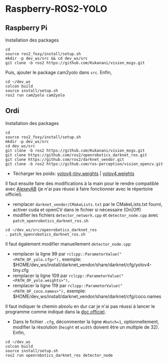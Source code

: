 # Raspberry-ROS2-YOLO

## Raspberry Pi

Installation des packages
```shell
cd
source ros2_foxy/install/setup.sh
mkdir -p dev_ws/src && cd dev_ws/src
git clone -b ros2 https://github.com/Kukanani/vision_msgs.git
```
Puis, ajouter le package cam2yolo dans `src`.
Enfin,
```shell
cd ~/dev_ws
colcon build
source install/setup.sh
ros2 run cam2yolo cam2yolo
```

## Ordi
Installation des packages
```shell
cd
source ros2_foxy/install/setup.sh
mkdir -p dev_ws/src
cd dev_ws/src
git clone -b ros2 https://github.com/Kukanani/vision_msgs.git
git clone https://github.com/ros2/openrobotics_darknet_ros.git
git clone https://github.com/ros2/darknet_vendor.git
git clone -b ros2 https://github.com/ros-perception/vision_opencv.git
```
- Técharger les poids: [yolov4-tiny.weights](https://github.com/AlexeyAB/darknet/releases/download/darknet_yolo_v4_pre/yolov4-tiny.weights) | 
[yolov4.weights](https://github.com/AlexeyAB/darknet/releases/download/darknet_yolo_v3_optimal/yolov4.weights)

Il faut ensuite faire des modifications à la main pour le rendre compatible avec [AlexeyAB](https://github.com/AlexeyAB/darknet) (je n'ai pas réussi à faire fonctionner avec le répertoire officiel).
- remplacer `darknet_vendor/CMakeLists.txt` par le CMakeLists.txt fourni, activer cuda et openCV dans le fichier si nécessaire (On|Off)
- modifier les fichiers `detector_network.cpp` et `detector_node.cpp` avec `patch_openrobotics_darknet_ros.sh`
```shell
cd ~/dev_ws/src/openrobotics_darknet_ros
. patch_openrobotics_darknet_ros.sh
```
Il faut également modifier manuellement `detector_node.cpp`:
- remplacer la ligne 99 par `rclcpp::ParameterValue("<PATH_OF_yolo.cfg>"),` exemple: $HOME/dev_ws/install/darknet_vendor/share/darknet/cfg/yolov4-tiny.cfg
- remplacer la ligne 109 par `rclcpp::ParameterValue("<PATH_OF_yolo.weights>"),` 
- remplacer la ligne 119 par `rclcpp::ParameterValue("<PATH_OF_coco.names>"),` exemple: $HOME/dev_ws/install/darknet_vendor/share/darknet/cfg/coco.names

Il faut indiquer le chemin absolu en dur car je n'ai pas réussi à lancer le programme comme indiqué dans la [doc officiel](https://github.com/ros2/openrobotics_darknet_ros).
- Dans le fichier `.cfg`, décommenter la ligne `#batch=1`, optionnellement, modifier la résolution (`height` et `width` doivent être un multiple de 32).
Enfin,
```shell
cd ~/dev_ws
colcon build
source install/setup.sh
ros2 run openrobotics_darknet_ros detector_node
```
